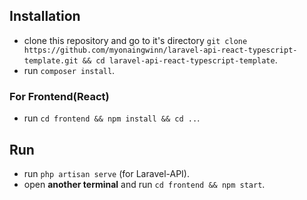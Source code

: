 ## Installation

* clone this repository and go to it's directory
`git clone https://github.com/myonaingwinn/laravel-api-react-typescript-template.git && cd laravel-api-react-typescript-template`.
* run `composer install`.

### For Frontend(React)
* run `cd frontend && npm install && cd ..`.

## Run

* run `php artisan serve` (for Laravel-API).
* open **another terminal** and run `cd frontend && npm start`.
